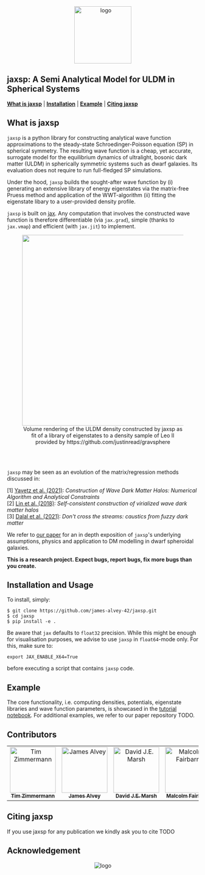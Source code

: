 <div align="center">
<img
src="https://github.com/james-alvey-42/jaxsp/blob/67be7bc188841bdf2bed02e72659245f0a2b2a1b/images/logo.png" alt="logo" width="150"></img>
</div>

## jaxsp: A Semi Analytical Model for ULDM in Spherical Systems
[**What is jaxsp**](#what-is-jaxsp)
| [**Installation**](#installation-and-usage)
| [**Example**](#example)
| [**Citing jaxsp**](#citing-jaxsp)

## What is jaxsp
`jaxsp` is a python library for constructing analytical wave function approximations 
to the steady-state Schroedinger-Poisson equation (SP) in spherical symmetry. 
The resulting wave function is a cheap, yet accurate, surrogate model for the equilibrium dynamics of ultralight, bosonic 
dark matter (ULDM) in spherically symmetric systems such as dwarf galaxies. Its
evaluation does not require to run full-fledged SP simulations.

Under the hood, `jaxsp` builds the sought-after wave function by 
(i) generating an extensive library of energy eigenstates via the matrix-free Pruess method and application of the
WWT-algorithm 
(ii) fitting the eigenstate libary to a user-provided density profile.

`jaxsp` is built on [jax](https://github.com/google/jax). Any computation 
that involves the constructed wave function is therefore differentiable
(via `jax.grad`), simple (thanks to `jax.vmap`) and efficient (with `jax.jit`) 
to implement.

<figure>
  <img src="https://github.com/james-alvey-42/jaxsp/blob/c23a854ffbaeaa7e81a07ff5d860efd0b212f534/images/leoII.png" alt="" width="500" align="center">
  <figcaption align="center">
  Volume rendering of the ULDM density constructed by jaxsp as fit of a library of 
  eigenstates to a density sample of Leo II provided by https://github.com/justinread/gravsphere
  </figcaption>
</figure>
<br/><br/>

`jaxsp` may be seen as an evolution of the matrix/regression methods discussed in:

[1] [Yavetz et al. (2021)](https://arxiv.org/abs/2109.06125):
_Construction of Wave Dark Matter Halos: Numerical Algorithm and Analytical Constraints_
<br>
[2] [Lin et al. (2018)](https://arxiv.org/abs/1801.02320):
_Self-consistent construction of virialized wave dark matter halos_
<br>
[3] [Dalal et al. (2021)](https://arxiv.org/abs/2011.13141):
_Don't cross the streams: caustics from fuzzy dark matter_

We refer to [our paper](#citing-jaxsp) for an in depth exposition of `jaxsp`'s underlying assumptions, physics and application to DM modelling in dwarf spheroidal galaxies.


**This is a research project. Expect bugs, report bugs, fix more bugs than you
create.**

## Installation and Usage
To install, simply: 
```console
$ git clone https://github.com/james-alvey-42/jaxsp.git
$ cd jaxsp
$ pip install -e .
```

Be aware that `jax` defaults to `float32` precision. While this might be enough
for visualisation purposes, we advise to use `jaxsp` in `float64`-mode only. For
this, make sure to:
```console
export JAX_ENABLE_X64=True
```
before executing a script that contains `jaxsp` code.

## Example
The core functionality, i.e. computing densities, potentials, eigenstate libraries and wave function parameters, is showcased in 
the [tutorial notebook](examples/tutorial.ipynb). For additional examples, we refer to our paper repository TODO.

## Contributors
<style>
  table td {
    border: none !important;
  }
</style>
<table>
  <tbody>
    <tr>
      <td align="center" valign="top" width="15%"><a href="https://github.com/timzimm"><img src="https://images.weserv.nl/?url=github.com/timzimm.png&h=120&w=120&fit=cover&mask=circle&maxage=7d" width="120px;" alt="Tim Zimmermann"/><br /><sub><b>Tim Zimmermann</b></sub></a><br /></td>
      <td align="center" valign="top" width="15%"><a href="https://github.com/james-alvey-42"><img src="https://images.weserv.nl/?url=github.com/james-alvey-42.png&h=120&w=120&fit=cover&mask=circle&maxage=7d" width="120px;" alt="James Alvey"/><br /><sub><b>James Alvey</b></sub></a><br /></td>
      <td align="center" valign="top" width="15%"><a href="https://djemarsh.wixsite.com/physics"><img src="https://images.weserv.nl/?url=kcl.ac.uk/newimages/nmes/person-profile-160x160/david-marsh.x2e7de521.jpg&h=120&w=120&fit=cover&mask=circle&maxage=7d" width="120px;" alt="David J.E. Marsh"/><br /><sub><b>David J.E. Marsh</b></sub></a><br /></td>
      <td align="center" valign="top" width="15%"><a href="https://www.kcl.ac.uk/people/malcolm-fairbairn"><img src="https://images.weserv.nl/?url=kcl.ac.uk/newimages/nmes/person-profile-160x160/malcolm-fairbairn.x979948dd.jpg&h=120&w=120&fit=cover&mask=circle&maxage=7d" width="120px;" alt="Malcolm Fairbarn"/><br /><sub><b>Malcolm Fairbarn</b></sub></a><br /></td>
    </tr>
  </tbody>
</table>

## Citing jaxsp
If you use jaxsp for any publication we kindly ask you to cite
TODO

## Acknowledgement
<div align="center">
<img
src="https://github.com/james-alvey-42/jaxsp/blob/67be7bc188841bdf2bed02e72659245f0a2b2a1b/images/eu_acknowledgement_compsci_3.png" alt="logo"></img>
</div>

